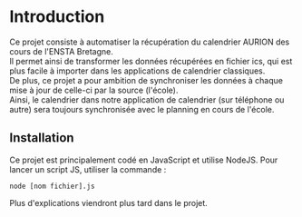 # Introduction

Ce projet consiste à automatiser la récupération du calendrier AURION des cours de l'ENSTA Bretagne. \
Il permet ainsi de transformer les données récupérées en fichier ics, qui est plus facile à importer dans les applications de calendrier classiques. \
De plus, ce projet a pour ambition de synchroniser les données à chaque mise à jour de celle-ci par la source (l'école). \
Ainsi, le calendrier dans notre application de calendrier (sur téléphone ou autre) sera toujours synchronisée avec le planning en cours de l'école.

## Installation

Ce projet est principalement codé en JavaScript et utilise NodeJS.
Pour lancer un script JS, utiliser la commande :

```nodejs
node [nom fichier].js
```

Plus d'explications viendront plus tard dans le projet.
